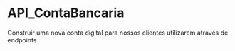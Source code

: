 # API_ContaBancaria
Construir uma nova conta digital para nossos clientes utilizarem através de endpoints
